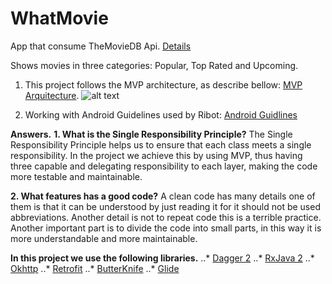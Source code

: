 # WhatMovie
App that consume TheMovieDB Api. [Details](https://developers.themoviedb.org/4/getting-started/authorization)

Shows movies in three categories: Popular, Top Rated and Upcoming.

1. This project follows the MVP architecture, as describe bellow: [MVP Arquitecture](https://github.com/ribot/android-guidelines/blob/master/architecture_guidelines/android_architecture.md).
![alt text](https://raw.githubusercontent.com/ribot/android-guidelines/master/architecture_guidelines/architecture_diagram.png)

2. Working with Android Guidelines used by Ribot: [Android Guidlines](https://github.com/ribot/android-guidelines/blob/master/project_and_code_guidelines.md)

**Answers.**
**1. What is the Single Responsibility Principle?**
The Single Responsibility Principle helps us to ensure that each class meets a single responsibility. In the project we achieve this by using MVP, thus having three capable and delegating responsibility to each layer, making the code more testable and maintainable.

**2. What features has a good code?**
A clean code has many details one of them is that it can be understood by just reading it for it should not be used abbreviations. Another detail is not to repeat code this is a terrible practice. Another important part is to divide the code into small parts, in this way it is more understandable and more maintainable.

**In this project we use the following libraries.**
..* [Dagger 2](https://github.com/google/dagger)
..* [RxJava 2](https://github.com/ReactiveX/RxAndroid)
..* [Okhttp](https://github.com/square/okhttp) 
..* [Retrofit](https://github.com/square/retrofit)
..* [ButterKnife](https://github.com/JakeWharton/butterknife)
..* [Glide](https://github.com/bumptech/glide)
